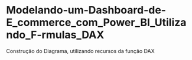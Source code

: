 # Modelando-um-Dashboard-de-E_commerce_com_Power_BI_Utilizando_F-rmulas_DAX
Construção do Diagrama, utilizando recursos da função DAX
